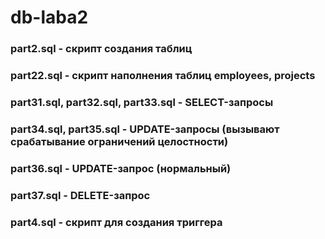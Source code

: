 # db-laba2

### part2.sql - скрипт создания таблиц
### part22.sql - скрипт наполнения таблиц employees, projects
### part31.sql, part32.sql, part33.sql - SELECT-запросы
### part34.sql, part35.sql - UPDATE-запросы (вызывают срабатывание ограничений целостности)
### part36.sql - UPDATE-запрос (нормальный)
### part37.sql - DELETE-запрос
### part4.sql - скрипт для создания триггера
